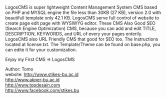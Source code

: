 LogosCMS is super lightweight Content Management System CMS based on PHP and MYSQL engine the file less than 30KB (27 KB), version 2.0 with beautifull template only 42.1 KB. LogosCMS serve full control of website to create page edit page with WYSIWYG editor. These CMS Also Good SEO (Search Engine Optimization) CMS, because you can add and edit TITLE, DESCRIPTION, KEYWORDS, and URL of every your pages enterily. LogosCMS also URL Friendly CMS that good for SEO too. The Instructions located at license.txt. The Template/Theme can be found on base.php, you can edite it for your customization.

Enjoy my First CMS => LogosCMS

Author: Tomo<br>
website: <a href='http://www.stikes-bu.ac.id'>http://www.stikes-bu.ac.id</a><br><a href='http://www.akper-bu.ac.id'>http://www.akper-bu.ac.id</a> <br><a href='http://www.topdesain.com'>http://www.topdesain.com</a> <br><a href='http://www.facebook.com/stikes.bu'>http://www.facebook.com/stikes.bu</a> <br>